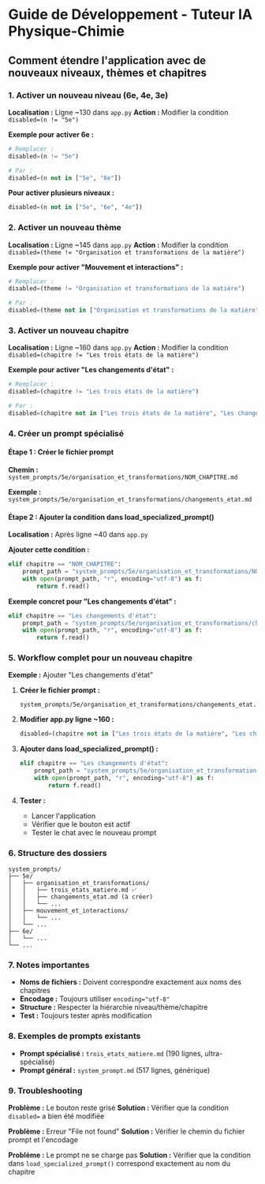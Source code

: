 # Guide de Développement - Tuteur IA Physique-Chimie

## Comment étendre l'application avec de nouveaux niveaux, thèmes et chapitres

### 1. Activer un nouveau niveau (6e, 4e, 3e)

**Localisation :** Ligne ~130 dans `app.py`
**Action :** Modifier la condition `disabled=(n != "5e")`

**Exemple pour activer 6e :**
```python
# Remplacer :
disabled=(n != "5e")

# Par :
disabled=(n not in ["5e", "6e"])
```

**Pour activer plusieurs niveaux :**
```python
disabled=(n not in ["5e", "6e", "4e"])
```

### 2. Activer un nouveau thème

**Localisation :** Ligne ~145 dans `app.py`
**Action :** Modifier la condition `disabled=(theme != "Organisation et transformations de la matière")`

**Exemple pour activer "Mouvement et interactions" :**
```python
# Remplacer :
disabled=(theme != "Organisation et transformations de la matière")

# Par :
disabled=(theme not in ["Organisation et transformations de la matière", "Mouvement et interactions"])
```

### 3. Activer un nouveau chapitre

**Localisation :** Ligne ~160 dans `app.py`
**Action :** Modifier la condition `disabled=(chapitre != "Les trois états de la matière")`

**Exemple pour activer "Les changements d'état" :**
```python
# Remplacer :
disabled=(chapitre != "Les trois états de la matière")

# Par :
disabled=(chapitre not in ["Les trois états de la matière", "Les changements d'état"])
```

### 4. Créer un prompt spécialisé

#### Étape 1 : Créer le fichier prompt
**Chemin :** `system_prompts/5e/organisation_et_transformations/NOM_CHAPITRE.md`

**Exemple :** `system_prompts/5e/organisation_et_transformations/changements_etat.md`

#### Étape 2 : Ajouter la condition dans load_specialized_prompt()
**Localisation :** Après ligne ~40 dans `app.py`

**Ajouter cette condition :**
```python
elif chapitre == "NOM_CHAPITRE":
    prompt_path = "system_prompts/5e/organisation_et_transformations/NOM_CHAPITRE.md"
    with open(prompt_path, "r", encoding="utf-8") as f:
        return f.read()
```

**Exemple concret pour "Les changements d'état" :**
```python
elif chapitre == "Les changements d'état":
    prompt_path = "system_prompts/5e/organisation_et_transformations/changements_etat.md"
    with open(prompt_path, "r", encoding="utf-8") as f:
        return f.read()
```

### 5. Workflow complet pour un nouveau chapitre

**Exemple :** Ajouter "Les changements d'état"

1. **Créer le fichier prompt :**
   ```
   system_prompts/5e/organisation_et_transformations/changements_etat.md
   ```

2. **Modifier app.py ligne ~160 :**
   ```python
   disabled=(chapitre not in ["Les trois états de la matière", "Les changements d'état"])
   ```

3. **Ajouter dans load_specialized_prompt() :**
   ```python
   elif chapitre == "Les changements d'état":
       prompt_path = "system_prompts/5e/organisation_et_transformations/changements_etat.md"
       with open(prompt_path, "r", encoding="utf-8") as f:
           return f.read()
   ```

4. **Tester :**
   - Lancer l'application
   - Vérifier que le bouton est actif
   - Tester le chat avec le nouveau prompt

### 6. Structure des dossiers

```
system_prompts/
├── 5e/
│   ├── organisation_et_transformations/
│   │   ├── trois_etats_matiere.md ✅
│   │   ├── changements_etat.md (à créer)
│   │   └── ...
│   ├── mouvement_et_interactions/
│   │   └── ...
│   └── ...
├── 6e/
│   └── ...
└── ...
```

### 7. Notes importantes

- **Noms de fichiers :** Doivent correspondre exactement aux noms des chapitres
- **Encodage :** Toujours utiliser `encoding="utf-8"`
- **Structure :** Respecter la hiérarchie niveau/thème/chapitre
- **Test :** Toujours tester après modification

### 8. Exemples de prompts existants

- **Prompt spécialisé :** `trois_etats_matiere.md` (190 lignes, ultra-spécialisé)
- **Prompt général :** `system_prompt.md` (517 lignes, générique)

### 9. Troubleshooting

**Problème :** Le bouton reste grisé
**Solution :** Vérifier que la condition `disabled=` a bien été modifiée

**Problème :** Erreur "File not found"
**Solution :** Vérifier le chemin du fichier prompt et l'encodage

**Problème :** Le prompt ne se charge pas
**Solution :** Vérifier que la condition dans `load_specialized_prompt()` correspond exactement au nom du chapitre 